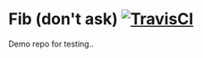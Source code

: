 # Fib (don't ask) [![TravisCI][travis-img-url]][travis-ci-url]

[travis-img-url]: https://travis-ci.org/railsfrickler/fib.svg
[travis-ci-url]: https://travis-ci.org/railsfrickler/fib

Demo repo for testing..

